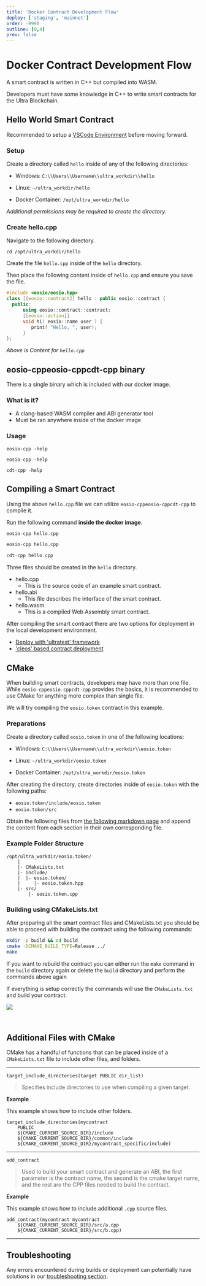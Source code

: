 ```yaml
---
title: 'Docker Contract Development Flow'
deploy: ['staging', 'mainnet']
order: -9990
outline: [0,4]
prev: false
---
```


# Docker Contract Development Flow

A smart contract is written in C++ but compiled into WASM.

Developers must have some knowledge in C++ to write smart contracts for the Ultra Blockchain.

## Hello World Smart Contract

Recommended to setup a [VSCode Environment](./development-environment.md) before moving forward.

### Setup

Create a directory called `hello` inside of any of the following directories:

-   Windows: `C:\\Users\\Username\\ultra_workdir\\hello`

-   Linux: `~/ultra_workdir/hello`

-   Docker Container: `/opt/ultra_workdir/hello`

_Additional permissions may be required to create the directory._

### Create hello.cpp

Navigate to the following directory.

```
cd /opt/ultra_workdir/hello
```

Create the file `hello.cpp` inside of the `hello` directory.

Then place the following content inside of `hello.cpp` and ensure you save the file.

```cpp
#include <eosio/eosio.hpp>
class [[eosio::contract]] hello : public eosio::contract {
  public:
      using eosio::contract::contract;
      [[eosio::action]]
      void hi( eosio::name user ) {
         print( "Hello, ", user);
      }
};
```

_Above is Content for `hello.cpp`_

## <Mainnet>eosio-cpp</Mainnet><Staging>eosio-cpp</Staging><Experimental>cdt-cpp</Experimental> binary

There is a single binary which is included with our docker image.

### What is it?

- A clang-based WASM compiler and ABI generator tool
- Must be ran anywhere inside of the docker image

### Usage

<Mainnet>

```
eosio-cpp -help
```

</Mainnet>

<Staging>

```
eosio-cpp -help
```

</Staging>

<Experimental>

```
cdt-cpp -help
```

</Experimental>

## Compiling a Smart Contract

Using the above `hello.cpp` file we can utilize <Mainnet>`eosio-cpp`</Mainnet><Staging>`eosio-cpp`</Staging><Experimental>`cdt-cpp`</Experimental> to compile it.

Run the following command **inside the docker image**.

<Mainnet>

```cpp
eosio-cpp hello.cpp
```

</Mainnet>

<Staging>

```cpp
eosio-cpp hello.cpp
```

</Staging>

<Experimental>

```cpp
cdt-cpp hello.cpp
```

</Experimental>

Three files should be created in the `hello` directory.

- hello.cpp
  - This is the source code of an example smart contract.
- hello.abi
  - This file describes the interface of the smart contract.
- hello.wasm
  - This is a compiled Web Assembly smart contract.

After compiling the smart contract there are two options for deployment in the local development environment.

- [Deploy with 'ultratest' framework](../../tools/ultratest/ultratest.md)
- ['cleos' based contract deployment](../../tools/protocol/cleos.md#deploying-a-smart-contract)

## CMake

When building smart contracts, developers may have more than one file. While <Mainnet>`eosio-cpp`</Mainnet><Staging>`eosio-cpp`</Staging><Experimental>`cdt-cpp`</Experimental> provides the basics, it is recommended to use CMake for anything more complex than single file.

We will try compiling the `eosio.token` contract in this example.

### Preparations

Create a directory called `eosio.token` in one of the following locations:

-   Windows: `C:\\Users\\Username\\ultra_workdir\\eosio.token`

-   Linux: `~/ultra_workdir/eosio.token`

-   Docker Container: `/opt/ultra_workdir/eosio.token`

After creating the directory, create directories inside of `eosio.token` with the following paths:

- `eosio.token/include/eosio.token`
- `eosio.token/src`

Obtain the following files from [the following markdown page](../../examples/eosio.token.md) and append the content from each section in their own corresponding file.

### Example Folder Structure

```
/opt/ultra_workdir/eosio.token/
    |
    |- CMakeLists.txt
    |- include/
    |  |- eosio.token/
    |     |- eosio.token.hpp
    |- src/
        |- eosio.token.cpp
```

### Building using CMakeLists.txt

After preparing all the smart contract files and CMakeLists.txt you should be able to proceed with building the contract using the following commands:

```sh
mkdir -p build && cd build
cmake -DCMAKE_BUILD_TYPE=Release ../
make
```

If you want to rebuild the contract you can either run the `make` command in the `build` directory again or delete the `build` directory and perform the commands above again

If everything is setup correctly the commands will use the `CMakeLists.txt` and build your contract.

![](/images/vscode-eosio-token-contract-build.png)

<br />

## Additional Files with CMake

CMake has a handful of functions that can be placed inside of a `CMakeLists.txt` file to include other files, and folders.

---

`target_include_directories(target PUBLIC dir_list)`

> Specifies include directories to use when compiling a given target.

**Example**

This example shows how to include other folders.

```
target_include_directories(mycontract 
    PUBLIC 
    ${CMAKE_CURRENT_SOURCE_DIR}/include 
    ${CMAKE_CURRENT_SOURCE_DIR}/common/include 
    ${CMAKE_CURRENT_SOURCE_DIR}/mycontract_specific/include)
```

---

`add_contract`

>Used to build your smart contract and generate an ABI, the first parameter is the contract name, the second is the cmake target name, and the rest are the CPP files needed to build the contract.

**Example**

This example shows how to include additional `.cpp` source files.

```
add_contract(mycontract mycontract 
    ${CMAKE_CURRENT_SOURCE_DIR}/src/a.cpp 
    ${CMAKE_CURRENT_SOURCE_DIR}/src/b.cpp)
```

---

## Troubleshooting

Any errors encountered during builds or deployment can potentially have solutions in our [troubleshooting section](./troubleshooting.md).